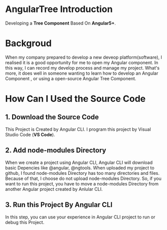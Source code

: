 # AngularTree Introduction
  Developing a **Tree Component** Based On **Angular5+**. 
# Backgroud
  When my company prepared to develop a new deveop platform(software), I realised it is a good 
opportunity for me to open my Angular component. In this way, I can record my develop process and 
manage my project. What's more, it does well in someone wanting to learn how to develop an Angular
Component , or using a open-source Angular Tree Component.
# How Can I Used the Source Code
## 1. Download the Source Code
  This Project is Created by Angular CLI. I program this project by Visual Studio Code (**VS Code**).
## 2. Add node-modules Directory
  When we create a project using Angular CLI, Angular CLI will download basic Depencies like 
@angular, @ngtools. When uploaded my project to github, I found node-modules Directory has too many 
directories and files. Because of that, I choose do not upload node-modules Directory. So, if you want 
to run this project, you have to move a node-modules Directory from another Angular project created by
Anlular CLI.
## 3. Run this Project By Angular CLI
  In this step, you can use your experience in Angular CLI project to run or debug this Project.
